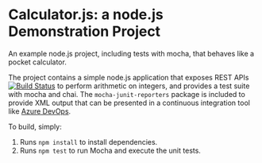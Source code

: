 Calculator.js: a node.js Demonstration Project
==============================================
An example node.js project, including tests with mocha, that behaves like
a pocket calculator.

The project contains a simple node.js application that exposes REST APIs
[![Build Status](https://dev.azure.com/rodrigogbarreto/Integrating%20External%20Source%20Control%20with%20Azure%20Pipelines/_apis/build/status/rgbarreto.calculator?branchName=master)](https://dev.azure.com/rodrigogbarreto/Integrating%20External%20Source%20Control%20with%20Azure%20Pipelines/_build/latest?definitionId=8&branchName=master)
to perform arithmetic on integers, and provides a test suite with mocha
and chai.  The `mocha-junit-reporters` package is included to provide XML
output that can be presented in a continuous integration tool like
[Azure DevOps](https://azure.com/devops).

To build, simply:

1. Runs `npm install` to install dependencies.
2. Runs `npm test` to run Mocha and execute the unit tests.

